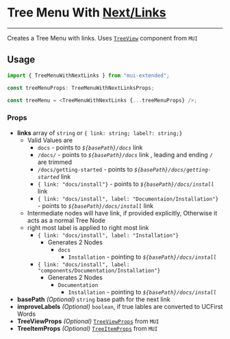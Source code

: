 # Tree Menu With [Next/Links](https://nextjs.org/docs/api-reference/next/link)

---

Creates a Tree Menu with links. Uses [`TreeView`](https://mui.com/components/tree-view/) component from `MUI`

## Usage

```typescript
import { TreeMenuWithNextLinks } from "mui-extended";

const treeMenuProps: TreeMenuWithNextLinksProps;

const treeMenu = <TreeMenuWithNextLinks {...treeMenuProps} />;
```

### Props

- **links** array of `string` or `{ link: string; label?: string;}`
  - Valid Values are
    - `docs` - points to _`${basePath}/docs`_ link
    - `/docs/` - points to _`${basePath}/docs`_ link , leading and ending `/` are trimmed
    - `/docs/getting-started` - points to _`${basePath}/docs/getting-started`_ link
    - `{ link: "docs/install"}` - points to _`${basePath}/docs/install`_ link
    - `{ link: "docs/install", label: "Documentaion/Installation"}` - points to _`${basePath}/docs/install`_ link
  - Intermediate nodes will have link, if provided explicitly, Otherwise it acts as a normal Tree Node
  - right most label is applied to right most link
    - `{ link: "docs/install", label: "Installation"}`
      - Generates 2 Nodes
        - `docs`
          - `Installation` - pointing to _`${basePath}/docs/install`_
    - `{ link: "docs/install", label: "components/Documentation/Installation"}`
      - Generates 2 Nodes
        - `Documentation`
          - `Installation` - pointing to _`${basePath}/docs/install`_
- **basePath** _(Optional)_ `string` base path for the next link
- **improveLabels** _(Optional)_ `boolean`, if true lables are converted to UCFirst Words
- **TreeViewProps** _(Optional)_ [`TreeViewProps`](https://mui.com/api/tree-view/) from `MUI`
- **TreeItemProps** _(Optional)_ [`TreeItemProps`](https://mui.com/api/tree-item/) from `MUI`
